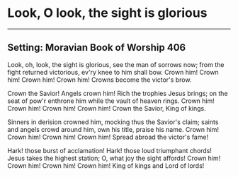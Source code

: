 # Look, O look, the sight is glorious

***

## Setting: Moravian Book of Worship 406

Look, oh, look, the sight is glorious,
see the man of sorrows now;
from the fight returned victorious,
ev'ry knee to him shall bow.
Crown him! Crown him!
Crown him! Crown him!
Crowns become the victor's brow.

Crown the Savior! Angels crown him!
Rich the trophies Jesus brings;
on the seat of pow'r enthrone him
while the vault of heaven rings.
Crown him! Crown him!
Crown him! Crown him!
Crown the Savior, King of kings.

Sinners in derision crowned him,
mocking thus the Savior's claim;
saints and angels crowd around him,
own his title, praise his name.
Crown him! Crown him!
Crown him! Crown him!
Spread abroad the victor's fame!

Hark! those burst of acclamation!
Hark! those loud triumphant chords!
Jesus takes the highest station;
O, what joy the sight affords!
Crown him! Crown him!
Crown him! Crown him!
King of kings and Lord of lords!